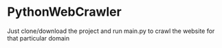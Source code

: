 # PythonWebCrawler
Just clone/download the project and run main.py to crawl the website for that particular domain

